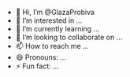 - 👋 Hi, I’m @GlazaProbiva
- 👀 I’m interested in ...
- 🌱 I’m currently learning ...
- 💞️ I’m looking to collaborate on ...
- 📫 How to reach me ...
- 😄 Pronouns: ...
- ⚡ Fun fact: ...

<!---
GlazaProbiva/GlazaProbiva is a ✨ special ✨ repository because its `README.md` (this file) appears on your GitHub profile.
You can click the Preview link to take a look at your changes.
--->
